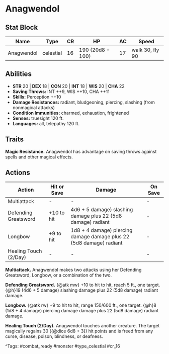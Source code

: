 # Anagwendol

## Stat Block

| Name | Type | CR | HP | AC | Speed |
|------|------|----|----|----|-------|
| Anagwendol | celestial | 16 | 190 (20d8 + 100) | 17 | walk 30, fly 90 |

## Abilities

- **STR** 20 | **DEX** 18 | **CON** 20 | **INT** 18 | **WIS** 20 | **CHA** 22
- **Saving Throws:** INT ++9, WIS ++10, CHA ++11  
- **Skills:** Perception ++10  
- **Damage Resistances:** radiant, bludgeoning, piercing, slashing (from nonmagical attacks)  
- **Condition Immunities:** charmed, exhaustion, frightened  
- **Senses:** truesight 120 ft.  
- **Languages:** all, telepathy 120 ft.

## Traits

**Magic Resistance.** Anagwendol has advantage on saving throws against spells and other magical effects.


## Actions

| Action | Hit or Save | Damage | On Save |
|--------|--------------|--------|----------|
| Multiattack | - | - | - |
| Defending Greatsword | +10 to hit | 4d6 + 5 damage) slashing damage plus 22 (5d8 damage) radiant | - |
| Longbow | +9 to hit | 1d8 + 4 damage) piercing damage damage plus 22 (5d8 damage) radiant | - |
| Healing Touch (2/Day) | - | - | - |

**Multiattack.** Anagwendol makes two attacks using her Defending Greatsword, Longbow, or a combination of the two.

**Defending Greatsword.** {@atk mw} +10 to hit to hit, reach 5 ft., one target. {@h}19 (4d6 + 5 damage) slashing damage plus 22 (5d8 damage) radiant damage.

**Longbow.** {@atk rw} +9 to hit to hit, range 150/600 ft., one target. {@h}8 (1d8 + 4 damage) piercing damage damage plus 22 (5d8 damage) radiant damage.

**Healing Touch (2/Day).** Anagwendol touches another creature. The target magically regains 30 ({@dice 6d8 + 3}) hit points and is freed from any curse, disease, poison, blindness, or deafness.


^Tags: #combat_ready #monster #type_celestial #cr_16